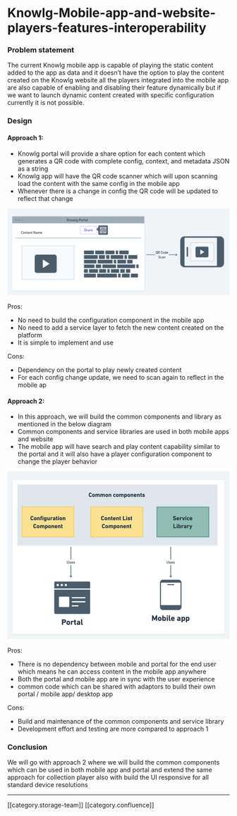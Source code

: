 # Knowlg-Mobile-app-and-website-players-features-interoperability

### Problem statement

The current Knowlg mobile app is capable of playing the static content added to the app as data and it doesn’t have the option to play the content created on the Knowlg website all the players integrated into the mobile app are also capable of enabling and disabling their feature dynamically but if we want to launch dynamic content created with specific configuration currently it is not possible.

### Design

#### Approach 1:

* Knowlg portal will provide a share option for each content which generates a QR code with complete config, context, and metadata JSON as a string
* Knowlg app will have the QR code scanner which will upon scanning load the content with the same config in the mobile app
* Whenever there is a change in config the QR code will be updated to reflect that change

![](../../../../Design/sbdesign-kw-td-des3/images/storage/image-20220929-085954.png)

Pros:

* No need to build the configuration component in the mobile app
* No need to add a service layer to fetch the new content created on the platform
* It is simple to implement and use

Cons:

* Dependency on the portal to play newly created content
* For each config change update, we need to scan again to reflect in the mobile ap

#### Approach 2:

* In this approach, we will build the common components and library as mentioned in the below diagram
* Common components and service libraries are used in both mobile apps and website
* The mobile app will have search and play content capability similar to the portal and it will also have a player configuration component to change the player behavior

![](../../../../Design/sbdesign-kw-td-des3/images/storage/image-20220929-091926.png)

Pros:

* There is no dependency between mobile and portal for the end user which means he can access content in the mobile app anywhere
* Both the portal and mobile app are in sync with the user experience
* common code which can be shared with adaptors to build their own portal / mobile app/ desktop app

Cons:

* Build and maintenance of the common components and service library
* Development effort and testing are more compared to approach 1

### Conclusion

We will go with approach 2 where we will build the common components which can be used in both mobile app and portal and extend the same approach for collection player also with build the UI responsive for all standard device resolutions

***

\[\[category.storage-team]] \[\[category.confluence]]

